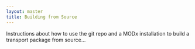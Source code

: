 ```yaml
---
layout: master
title: Building from Source
---
```



Instructions about how to use the git repo and a MODx installation to build a transport package from source...